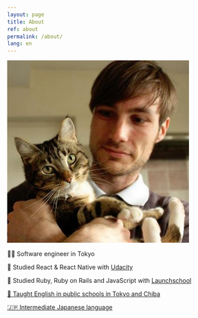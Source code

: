 ```yaml
---
layout: page
title: About
ref: about
permalink: /about/
lang: en
---
```

<div>
  <img class='about-image' src="/images/rbn_and_selina_square.jpg">
</div>

👨‍💻 Software engineer in Tokyo

📱 Studied React & React Native with <a href="https://www.udacity.com/course/react-nanodegree--nd019">Udacity</a>

🚀 Studied Ruby, Ruby on Rails and JavaScript with <a href="https://launchschool.com">Launchschool

🗼 Taught English in public schools in Tokyo and Chiba

🇯🇵 Intermediate Japanese language
